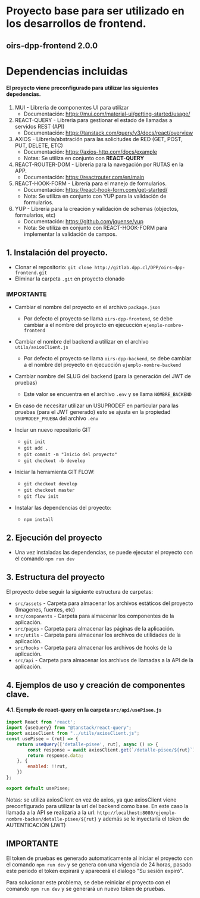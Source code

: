 # Proyecto base para ser utilizado en los desarrollos de frontend.
## oirs-dpp-frontend 2.0.0

# Dependencias incluidas
#### El proyecto viene preconfigurado para utilizar las siguientes depedencias.

1. MUI - Libreria de componentes UI para utilizar
   - Documentación: https://mui.com/material-ui/getting-started/usage/
2. REACT-QUERY - Libreria para gestionar el estado de llamadas a servidos REST (API)
   - Documentación: https://tanstack.com/query/v3/docs/react/overview
3. AXIOS - Librería/abstración para las solicitudes de RED (GET, POST, PUT, DELETE, ETC)
   - Documentación: https://axios-http.com/docs/example
   - Notas: Se utiliza en conjunto con **REACT-QUERY**
4. REACT-ROUTER-DOM - Librería para la navegación por RUTAS en la APP.
   - Documentación: https://reactrouter.com/en/main
5. REACT-HOOK-FORM - Librería para el manejo de formularios.
   - Documentación: https://react-hook-form.com/get-started/
   - Nota: Se utiliza en conjunto con YUP para la validación de formularios.
6. YUP - Librería para la creación y validación de schemas (objectos, formularios, etc)
   - Documentación: https://github.com/jquense/yup
   - Nota: Se utiliza en conjunto con REACT-HOOK-FORM para implementar la validación de campos.



## 1. Instalación del proyecto.

- Clonar el repositorio: `git clone http://gitlab.dpp.cl/DPP/oirs-dpp-frontend.git`
- Eliminar la carpeta `.git` en proyecto clonado

### IMPORTANTE
- Cambiar el nombre del proyecto en el archivo `package.json`
  - Por defecto el proyecto se llama `oirs-dpp-frontend`, se debe cambiar a el nombre del proyecto en ejecucción `ejemplo-nombre-frontend`
- Cambiar el nombre del backend a utilizar en el archivo `utils/axiosClient.js`
  - Por defecto el proyecto se llama `oirs-dpp-backend`, se debe cambiar a el nombre del proyecto en ejecucción `ejemplo-nombre-backend`
- Cambiar nombre del SLUG del backend (para la generación del JWT de pruebas)
  - Este valor se encuentra en el archivo `.env` y se llama `NOMBRE_BACKEND`
- En caso de necesitar utilizar un USUPRODEF en particular para las pruebas (para el JWT generado) esto se ajusta en la propiedad `USUPRODEF_PRUEBA` del archivo `.env`


- Inciar un nuevo repositorio GIT
    - `git init`
    - `git add .`
    - `git commit -m "Inicio del proyecto"`
    - `git checkout -b develop`
- Iniciar la herramienta GIT FLOW:
    - `git checkout develop`
    - `git checkout master`
    - `git flow init`
- Instalar las dependencias del proyecto:
    - `npm install`

## 2. Ejecución del proyecto
- Una vez instaladas las dependencias, se puede ejecutar el proyecto con el comando `npm run dev`


## 3. Estructura del proyecto
El proyecto debe seguir la siguiente estructura de carpetas:
 - `src/assets` - Carpeta para almacenar los archivos estáticos del proyecto (Imagenes, fuentes, etc)
 - `src/components` - Carpeta para almacenar los componentes de la aplicación.
 - `src/pages` - Carpeta para almacenar las páginas de la aplicación.
 - `src/utils` - Carpeta para almacenar los archivos de utilidades de la aplicación.
 - `src/hooks` - Carpeta para almacenar los archivos de hooks de la aplicación.
 - `src/api` - Carpeta para almacenar los archivos de llamadas a la API de la aplicación.

## 4. Ejemplos de uso y creación de componentes clave.
#### 4.1. Ejemplo de react-query en la carpeta `src/api/usePisee.js`
```javascript
import React from 'react';
import {useQuery} from "@tanstack/react-query";
import axiosClient from "../utils/axiosClient.js";
const usePisee = (rut) => {
    return useQuery(['detalle-pisee', rut], async () => {
        const response = await axiosClient.get(`/detalle-pisee/${rut}`)
        return response.data;
    }, {
        enabled: !!rut,
    })
};

export default usePisee;
```

Notas: se utiliza axiosClient en vez de axios, ya que axiosClient viene preconfigurado para utilizar la url del backend como base.
En este caso la llamada a la API se realizaría a la url: `http://localhost:8080/ejemplo-nombre-backen/detalle-pisee/${rut}` y además se le inyectaría el token de AUTENTICACIÓN (JWT)

## IMPORTANTE

El token de pruebas es generado automaticamente al iniciar el proyecto con el comando `npm run dev` y se genera con una vigencia de 24 horas, pasado este periodo el token expirará y aparecerá el dialogo "Su sesión expiró".

Para solucionar este problema, se debe reiniciar el proyecto con el comando `npm run dev` y se generará un nuevo token de pruebas.